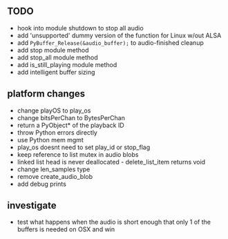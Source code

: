 ## TODO

* hook into module shutdown to stop all audio
* add 'unsupported' dummy version of the function for Linux w/out ALSA
* add `PyBuffer_Release(&audio_buffer);`  to audio-finished cleanup
* add stop module method
* add stop_all module method
* add is_still_playing module method
* add intelligent buffer sizing

## platform changes

* change playOS to play_os
* change bitsPerChan to BytesPerChan
* return a PyObject* of the playback ID
* throw Python errors directly
* use Python mem mgmt
* play_os doesnt need to set play_id or stop_flag
* keep reference to list mutex in audio blobs
* linked list head is never deallocated - delete_list_item returns void
* change len_samples type
* remove create_audio_blob 
* add debug prints

## investigate

* test what happens when the audio is short enough that only 1 of the buffers is needed on OSX and win